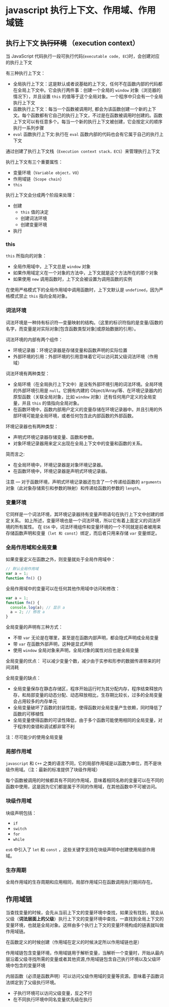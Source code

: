# javascript 执行上下文、作用域、作用域链

## 执行上下文 ~~执行环境~~ （execution context）

当 JavaScript 代码执行一段可执行代码(`executable code, EC`)时，会创建对应的执行上下文

有三种执行上下文：

- 全局执行上下文：这是默认或者说基础的上下文，任何不在函数内部的代码都在全局上下文中。它会执行两件事：创建一个全局的 `window` 对象（浏览器的情况下），并且设置 `this` 的值等于这个全局对象。一个程序中只会有一个全局执行上下文
- 函数执行上下文：每当一个函数被调用时, 都会为该函数创建一个新的上下文。每个函数都有它自己的执行上下文，不过是在函数被调用时创建的。函数上下文可以有任意多个。每当一个新的执行上下文被创建，它会按定义的顺序执行一系列步骤
- `eval` 函数执行上下文:执行在 `eval` 函数内部的代码也会有它属于自己的执行上下文

通过创建了执行上下文栈（`Execution context stack，ECS`）来管理执行上下文

执行上下文有三个重要属性：

- 变量环境（`Variable object，VO`）
- 作用域链（`Scope chain`）
- `this`

执行上下文会分成两个阶段来处理：

- 创建
  - `this` 值的决定
  - 创建词法环境
  - 创建变量环境
- 执行

### this

`this` 所指向的对象：

- 全局作用域中，上下文总是 `window` 对象
- 如果作用域定义在一个对象的方法中，上下文就是这个方法所在的那个对象
- 如果使用 `new` 调用函数时，上下文会被设置为调用函数的实例

在使用严格模式下的全局作用域中调用函数时，上下文默认是 `undefined`，因为严格模式禁止 `this` 指向全局对象。

### 词法环境

词法环境是一种持有标识符—变量映射的结构。（这里的标识符指的是变量/函数的名字，而变量是对实际对象[包含函数类型对象]或原始数据的引用）。

词法环境的内部有两个组件：

- 环境记录器：环境记录器是存储变量和函数声明的实际位置
- 外部环境的引用：外部环境的引用意味着它可以访问其父级词法环境（作用域）

词法环境有两种类型：

- 全局环境（在全局执行上下文中）是没有外部环境引用的词法环境。全局环境的外部环境引用是 `null`。它拥有内建的 Object/Array/等、在环境记录器内的原型函数（关联全局对象，比如 `window` 对象）还有任何用户定义的全局变量，并且 `this` 的值指向全局对象。
- 在函数环境中，函数内部用户定义的变量存储在环境记录器中。并且引用的外部环境可能是全局环境，或者任何包含此内部函数的外部函数。

环境记录器也有两种类型：

- 声明式环境记录器存储变量、函数和参数。
- 对象环境记录器用来定义出现在全局上下文中的变量和函数的关系。

简而言之:

- 在全局环境中，环境记录器是对象环境记录器。
- 在函数环境中，环境记录器是声明式环境记录器。

注意 — 对于函数环境，声明式环境记录器还包含了一个传递给函数的 `arguments` 对象（此对象存储索引和参数的映射）和传递给函数的参数的 `length`。

### 变量环境

它同样是一个词法环境，其环境记录器持有变量声明语句在执行上下文中创建的绑定关系。
如上所述，变量环境也是一个词法环境，所以它有着上面定义的词法环境的所有属性。
在 `ES6` 中，词法环境组件和变量环境的一个不同就是前者被用来存储函数声明和变量（`let 和 const`）绑定，而后者只用来存储 `var` 变量绑定。

### 全局作用域和全局变量

如果变量定义在函数之外，则变量就处于全局作用域中：

```js
// 默认全局作用域
var a = 1;
function fn() {}
```

全局作用域中的变量可以在任何其他作用域中访问和修改：

```js
var a = 1;
function fn() {
  console.log(a); // 显示 a
  a = 2; // 修改 a
}
```

全局变量的声明有三种方式：

- 不带 `var` 无论是在哪里，甚至是在函数内部声明，都会隐式声明成全局变量
- 带 `var` 在函数外部声明，这种是显式声明
- 使用 `window` 全局对象来声明，全局对象的属性对应也是全局变量

全局变量的优点：
可以减少变量个数，减少由于实参和形参的数据传递带来的时间消耗

全局变量的缺点：

- 全局变量保存在静态存储区，程序开始运行时为其分配内存，程序结束释放内存，和局部变量的动态分配、动态释放相比，生存期比较长，过多的全局变量会占用较多的内存单元
- 全局变量破坏了函数的封装性能，使得函数对全局变量产生依赖，同时降低了函数的可移植性
- 全局变量使得函数的可读性降低，由于多个函数可能使用相同的全局变量，对于程序的查错和调试都非常不利

注：尽可能少的使用全局变量

### 局部作用域

`javascript` 和 `C++` 之类的语言不同，它的局部作用域是以函数为单位，而不是块级作用域。（注：最新的标准提供了块级作用域）

每个函数被调用的时候都具有不同的作用域，意味着相同名称的变量可以在不同的函数中使用，这是因为它们都是属于不同的作用域，在其他函数中不可被访问。

### 块级作用域

块级声明包括：

- `if`
- `switch`
- `for`
- `while`

`es6` 中引入了 `let` 和 `const` ，这些关键字支持在块级声明中创建使用局部作用域。

### 生存周期

全局作用域的生存周期和应用相同，局部作用域只在函数调用执行期间存在。

## 作用域链

当查找变量的时候，会先从当前上下文的变量环境中查找，如果没有找到，就会从父级（**词法层面上的父级**）执行上下文的变量环境中查找，一直找到全局上下文的变量环境，也就是全局对象。这样由多个执行上下文的变量环境构成的链表就叫做作用域链。

在函数定义的时候创建（作用域在定义的时候决定所以作用域链也是）

作用域链包含变量环境，作用域链用于解析变量，当解析一个变量时，开始从最内层沿着父级寻找所需的变量或者其他资源,作用域链包含自己执行环境以及父级环境中包含的变量环境

内层函数（必须是函数声明）可以访问父级作用域的变量等资源。意味着子函数词法绑定到了父级执行环境。

- 子执行环境可以访问父级变量，反之不行
- 在不同执行环境中同名变量优先级在执行
